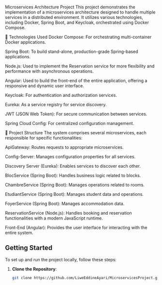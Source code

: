 Microservices Architecture Project
This project demonstrates the implementation of a microservices architecture designed to handle multiple services in a distributed environment. It utilizes various technologies, including Docker, Spring Boot, and Keycloak, orchestrated using Docker Compose.

🚀 Technologies Used
Docker Compose: For orchestrating multi-container Docker applications.

Spring Boot: To build stand-alone, production-grade Spring-based applications.

Node.js: Used to implement the Reservation service for more flexibility and performance with asynchronous operations.

Angular: Used to build the front-end of the entire application, offering a responsive and dynamic user interface.

Keycloak: For authentication and authorization services.

Eureka: As a service registry for service discovery.

JWT (JSON Web Token): For secure communication between services.

Spring Cloud Config: For centralized configuration management.

📁 Project Structure
The system comprises several microservices, each responsible for specific functionalities:

ApiGateway: Routes requests to appropriate microservices.

Config-Server: Manages configuration properties for all services.

Discovery Server (Eureka): Enables services to discover each other.

BlocService (Spring Boot): Handles business logic related to blocks.

ChambreService (Spring Boot): Manages operations related to rooms.

EtudiantService (Spring Boot): Manages student data and operations.

FoyerService (Spring Boot): Manages accommodation data.

ReservationService (Node.js): Handles booking and reservation functionalities with a modern JavaScript runtime.

Front-End (Angular): Provides the user interface for interacting with the entire system.

## Getting Started

To set up and run the project locally, follow these steps:

1. **Clone the Repository**:

   ```bash
   git clone https://github.com/LiweEddineAyari/MicroservicesProject.git
